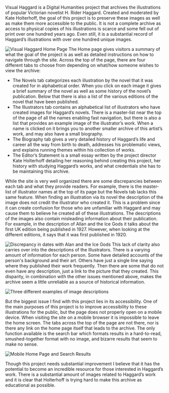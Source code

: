 Visual Haggard is a Digital Humanities project that archives the illustrations of popular Victorian novelist H. Rider Haggard. Created and moderated by Kate Holterhoff, the goal of this project is to preserve these images as well as make them more accessible to the public. It is not a complete archive as access to physical copies of his illustrations is scarce and some fell out of print over one hundred years ago. Even still, it is a substantial record of Haggard’s illustrations with over one hundred unique images. 

![Visual Haggard Home Page](https://eve-hedonette.github.io/E-Hedonette/images/Haggard.PNG)
The Home page gives visitors a summary of what the goal of the project is as well as detailed instructions on how to navigate through the site. Across the top of the page, there are four different tabs to choose from depending on what/how someone wishes to view the archive:

- The Novels tab categorizes each illustration by the novel that it was created for in alphabetical order. When you click on each image it gives a brief summary of the novel as well as some history of the novel’s publication. Below that there is also a list of the various editions of the novel that have been published.
- The Illustrators tab contains an alphabetical list of illustrators who have created images for Haggard’s novels. There is a master-list near the top of the page of all the names enabling fast navigation, but there is also a list that provides an example image of the illustrator’s work. When a name is clicked on it brings you to another smaller archive of this artist’s work, and may also have a small biography.
- The Biography tab gives a very detailed history of Haggard’s life and career all the way from birth to death, addresses his problematic views, and explains running themes within his collection of works. 
- The Editor’s Statement is a small essay written by the project director Kate Holterhoff detailing her reasoning behind creating this project, her history with studying Haggard’s works, and what credentials she has to be maintaining this archive. 

While the site is very well organized there are some discrepancies between each tab and what they provide readers. For example, there is the master-list of illustrator names at the top of its page but the Novels tab lacks this same feature. When finding an illustration via its novel the description of the image does not credit the illustrator who created it. This is a problem since it can create confusion for those who are unfamiliar with Haggard and may cause them to believe he created all of these illustrations. The descriptions of the images also contain misleading information about their publication. For example, in the description of Allan and the Ice Gods it talks about the first UK edition being published in 1927. However, when looking at the different editions, it says that it was first published in 1920.

![Discrepancy in dates with Alan and the Ice Gods](https://eve-hedonette.github.io/E-Hedonette/images/Alan.jpg)
This lack of clarity also carries over into the descriptions of the Illustrators. There is a varying amount of information for each person. Some have detailed accounts of the person's background and their art. Others have just a single line saying where they published their work frequently. Then there are some that do not even have any description, just a link to the picture that they created. This disparity, in combination with the other issues mentioned above, makes the archive seem a little unreliable as a source of historical information.

![Three different examples of image descriptions](https://eve-hedonette.github.io/E-Hedonette/images/Comparison.jpg) 

But the biggest issue I find with this project lies in its accessibility. One of the main purposes of this project is to improve accessibility to these illustrations for the public, but the page does not properly open on a mobile device. When visiting the site on a mobile browser it is impossible to leave the home screen. The tabs across the top of the page are not there, nor is there any link on the home page itself that leads to the archive. The only function available is the search bar which formats results in a hard-to-read, smushed-together format with no image, and bizarre results that seem to make no sense.

![Mobile Home Page and Search Results](https://eve-hedonette.github.io/E-Hedonette/images/MobileComparison.jpg) 

Though this project needs substantial improvement I believe that it has the potential to become an incredible resource for those interested in Haggard’s work. There is a substantial amount of images related to Haggard’s work and it is clear that Holterhoff is trying hard to make this archive as educational as possible.
